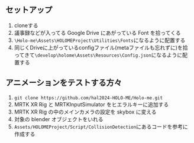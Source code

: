 ## セットアップ
1. cloneする
1. 議事録などが入ってる Google Drive にあがっている Font を拾ってくる
1. `\Holo-me\Assets\HOLOMEProject\Utilities\Fonts`になるように配置する
1. 同じくDriveに上がっているconfigファイル(metaファイルも忘れずに)を拾ってきて`\develop\holome\Assets\Resources\Config.json`になるように配置する

## アニメーションをテストする方々

1. `git clone https://github.com/hal2024-HOLO-ME/Holo-me.git`
1. MRTK XR Rig と MRTKInputSimulator をヒエラルキーに追加する
1. MRTK XR Rig の中のメインカメラの設定を skybox に変える
1. 対象の blender オブジェクトをいれる
1. `Assets/HOLOMEProject/Script/CollisionDetection`にあるコードを参考に作成する
